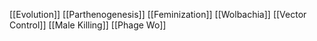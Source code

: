 [[Evolution]]
[[Parthenogenesis]]
[[Feminization]]
[[Wolbachia]]
[[Vector Control]]
[[Male Killing]]
[[Phage Wo]]
